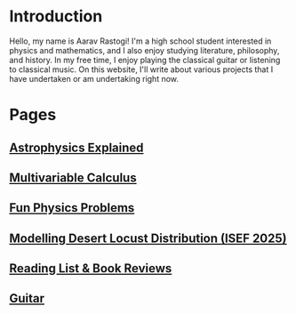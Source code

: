 # Introduction
Hello, my name is Aarav Rastogi! I'm a high school student interested in physics and mathematics, and I also enjoy studying literature, philosophy, and history. In my free time, I enjoy playing the classical guitar or listening to classical music. On this website, I'll write about various projects that I have undertaken or am undertaking right now.

# Pages
## [Astrophysics Explained](astro.md)
## [Multivariable Calculus](multivariablecalc.md)
## [Fun Physics Problems](physproblems.md)
## [Modelling Desert Locust Distribution (ISEF 2025)](locust.md)
## [Reading List & Book Reviews](readinglist.md)
## [Guitar](guitar.md)
